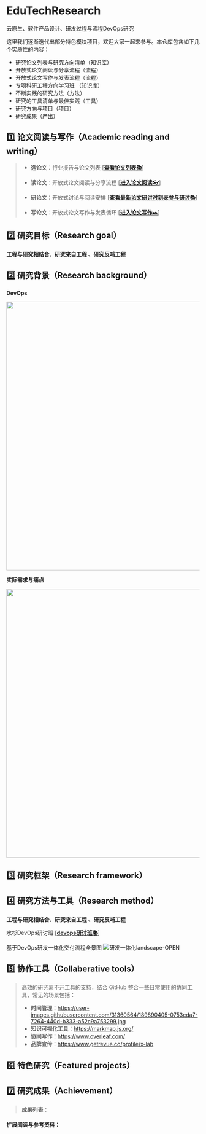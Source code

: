 # EduTechResearch
云原生、软件产品设计、研发过程与流程DevOps研究

这里我们逐渐迭代出部分特色模块项目，欢迎大家一起来参与。本仓库包含如下几个实质性的内容：
- 研究论文列表与研究方向清单（知识库）
- 开放式论文阅读与分享流程（流程）
- 开放式论文写作与发表流程（流程）
- 专项科研工程方向学习班 （知识库）
- 不断实践的研究方法（方法）
- 研究的工具清单与最佳实践（工具）
- 研究方向与项目（项目）
- 研究成果（产出）

## 1️⃣ **论文阅读与写作（Academic reading and writing）**

> - **选论文**：行业报告与论文列表 [[**查看论文列表📚**](https://github.com/OpenEduTech/EduTechResearch/blob/main/PaperList.md)]
> - **读论文**：开放式论文阅读与分享流程 [[**进入论文阅读👓**]( https://github.com/OpenEduTech/EduTechResearch/blob/main/PaperRecFlowChart.md)]
> - **研论文**：开放式讨论与阅读安排 [[**查看最新论文研讨时刻表参与研讨📚**](https://github.com/OpenEduTech/EduTechResearch/blob/main/agenda/%F0%9F%8C%BF2023-Spring-Term-DevOps-Seminar.md)]
>
> - **写论文**：开放式论文写作与发表循环 [[**进入论文写作✒️**]( "论文写作")]

## 2️⃣ **研究目标（Research goal）**

**工程与研究相结合、研究来自工程 、研究反哺工程**

## 2️⃣ **研究背景（Research background）**
 **DevOps**
 <div align=center>
 <img src="https://user-images.githubusercontent.com/31360564/189895595-80e5797b-1db2-451b-9323-23807512300a.JPG", width="700px">
 </div>


**实际需求与痛点**

 <div align=center>
 <img src="https://user-images.githubusercontent.com/31360564/189895675-136a5279-11b4-4bdc-81d9-fb432574b7b2.JPG", width="700px">
 </div>

## 3️⃣ **研究框架（Research framework）**


## 4️⃣ **研究方法与工具（Research method）**

  **工程与研究相结合、研究来自工程 、研究反哺工程**
  
  水杉DevOps研讨班   [[**devops研讨班📚**]( https://github.com/OpenEduTech/EduTechResearch/blob/main/agenda/%F0%9F%8D%812022-2023-Autumn-%E6%B0%B4%E6%9D%89-DevOps-Seminar.md)]
  
  基于DevOps研发一体化交付流程全景图
 ![研发一体化landscape-OPEN](https://user-images.githubusercontent.com/31360564/189612763-c05617f8-19e9-478a-8f9f-b710ba76800c.jpg)


## 5️⃣ **协作工具（Collaberative tools）**

> 高效的研究离不开工具的支持，结合 GitHub 整合一些日常使用的协同工具，常见的场景包括：
> - **时间管理**：https://user-images.githubusercontent.com/31360564/189890405-0753cda7-7264-440d-b333-a52c9a753299.jpg
> - **知识可视化工具**：https://markmap.js.org/
> - **协同写作**：https://www.overleaf.com/
> - **品牌宣传**：https://www.getrevue.co/profile/x-lab

## 6️⃣ **特色研究（Featured projects）**


## 7️⃣ **研究成果（Achievement）**

> **成果列表**：

#### 扩展阅读与参考资料：
